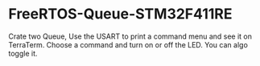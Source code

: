 # FreeRTOS-Queue-STM32F411RE
Crate two Queue, Use the USART to print a command menu and see it on TerraTerm. Choose a command and turn on or off the LED. You can algo toggle it.
